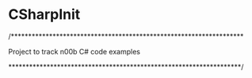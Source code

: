 # CSharpInit

/*******************************************************************

Project to track n00b C# code examples


*******************************************************************/
